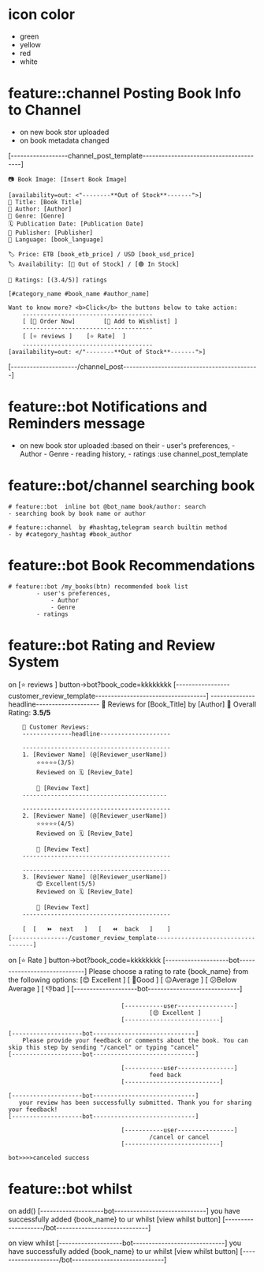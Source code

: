 # icon color
- green
- yellow
- red
- white

# feature::channel Posting Book Info to Channel
- on new book stor uploaded
- on book metadata changed

[------------------channel_post_template---------------------------------------]

    📷 Book Image: [Insert Book Image]

    [availability=out: <"--------**Out of Stock**-------">]
    📕 Title: [Book Title]
    📝 Author: [Author]
    🔖 Genre: [Genre]
    🗓 Publication Date: [Publication Date]
    🏢 Publisher: [Publisher]
    💬 Language: [book_language]

    🏷 Price: ETB [book_etb_price] / USD [book_usd_price]
    🏷 Availability: [🔴 Out of Stock] / [🟢 In Stock]

    🌟 Ratings: [(3.4/5)] ratings

    [#category_name #book_name #author_name]

    Want to know more? <b>Click</b> the buttons below to take action:
        -------------------------------------
        [ [🛒 Order Now]        [📌 Add to Wishlist] ]
        -------------------------------------
        [ [⭐️ reviews ]    [⭐️ Rate]  ]
        -------------------------------------
    [availability=out: </"--------**Out of Stock**-------">]

[---------------------/channel_post-------------------------------------------]

# feature::bot Notifications and Reminders message
- on new book stor uploaded
    :based on their
        - user's preferences,
            - Author
            - Genre
        - reading history,
        - ratings
    :use channel_post_template

# feature::bot/channel searching book
    # feature::bot  inline bot @bot_name book/author: search
    - searching book by book name or author

    # feature::channel  by #hashtag,telegram search builtin method
    - by #category_hashtag #book_author

# feature::bot Book Recommendations
    # feature::bot /my_books(btn) recommended book list
            - user's preferences,
                - Author
                - Genre
            - ratings

# feature::bot Rating and Review System
on [⭐️ reviews ] button->bot?book_code=kkkkkkkk
    [-----------------customer_review_template-----------------------------------]
        --------------headline--------------------
        🌟 Reviews for [Book_Title] by [Author]
        🌟 Overall Rating: <b>3.5/5</b>

        📝 Customer Reviews:
        --------------headline--------------------

        ------------------------------------------
        1. [Reviewer Name] (@[Reviewer_userName])
            ⭐⭐⭐⭐⭐(3/5)
            Reviewed on 🗓 [Review_Date]

            💬 [Review Text]
        -----------------------------------------

        ------------------------------------------
        2. [Reviewer Name] (@[Reviewer_userName])
            ⭐⭐⭐⭐⭐(4/5)
            Reviewed on 🗓 [Review_Date]

            💬 [Review Text]
        ------------------------------------------

        ------------------------------------------
        3. [Reviewer Name] (@[Reviewer_userName])
            😍 Excellent(5/5)
            Reviewed on 🗓 [Review_Date]

            💬 [Review Text]
        ------------------------------------------

        [  [   ⏩  next   ]   [   ⏪  back   ]    ]
    [----------------/customer_review_template-----------------------------------]

on [⭐️ Rate ] button->bot?book_code=kkkkkkkk
    [--------------------bot-----------------------------]
        Please choose a rating to rate {book_name} from the following options:
        [😍 Excellent ] [ 👏Good ] [ 😐Average ] [ 😕Below Average ] [ 👎bad ]
    [--------------------bot-----------------------------]

                                    [-----------user----------------]
                                            [😍 Excellent ]
                                    [---------------------------]

    [--------------------bot-----------------------------]
        Please provide your feedback or comments about the book. You can skip this step by sending "/cancel" or typing "cancel"
    [--------------------bot-----------------------------]

                                    [-----------user----------------]
                                            feed back
                                    [---------------------------]

    [--------------------bot-----------------------------]
       your review has been successfully submitted. Thank you for sharing your feedback!
    [--------------------bot-----------------------------]

                                    [-----------user----------------]
                                            /cancel or cancel
                                    [---------------------------]

    bot>>>>canceled success

# feature::bot whilst
on add()
    [--------------------bot-----------------------------]
        you have successfully added {book_name} to ur whilst
                [view whilst button]
    [--------------------/bot-----------------------------]

on view whilst
    [--------------------bot-----------------------------]
        you have successfully added {book_name} to ur whilst
                [view whilst button]
    [--------------------/bot-----------------------------]

